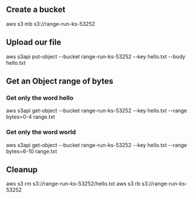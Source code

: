 ## Create a bucket

aws s3 mb s3://range-run-ks-53252

## Upload our file

aws s3api put-object --bucket range-run-ks-53252 --key hello.txt --body hello.txt

## Get an Object range of bytes

### Get only the word hello
aws s3api get-object --bucket range-run-ks-53252 --key hello.txt --range bytes=0-4 range.txt

### Get only the word world

aws s3api get-object --bucket range-run-ks-53252 --key hello.txt --range bytes=6-10 range.txt

## Cleanup

aws s3 rm s3://range-run-ks-53252/hello.txt
aws s3 rb s3://range-run-ks-53252